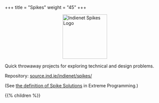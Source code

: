 +++
title = "Spikes"
weight = "45"
+++

<img src='https://source.ind.ie/uploads/-/system/group/avatar/746/Spikes_3x.png' width='140' alt='Indienet Spikes Logo' style='display: block; margin-left: auto; margin-right: auto;'>

Quick throwaway projects for exploring technical and design problems.

Repository: [source.ind.ie/indienet/spikes/](https://source.ind.ie/indienet/spikes/)

(See [the definition of Spike Solutions](http://www.extremeprogramming.org/rules/spike.html) in Extreme Programming.)

{{% children  %}}
